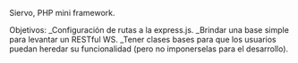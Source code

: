 Siervo, PHP mini framework.

Objetivos:
	_Configuración de rutas a la express.js.
	_Brindar una base simple para levantar un RESTful WS.
	_Tener clases bases para que los usuarios puedan heredar su 
	funcionalidad (pero no imponerselas para el desarrollo).	
